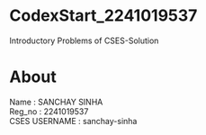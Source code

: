 # CodexStart_2241019537
Introductory Problems of CSES-Solution  <br>
# About
Name : SANCHAY SINHA  <br>
Reg_no : 2241019537   <br>
CSES USERNAME : sanchay-sinha

